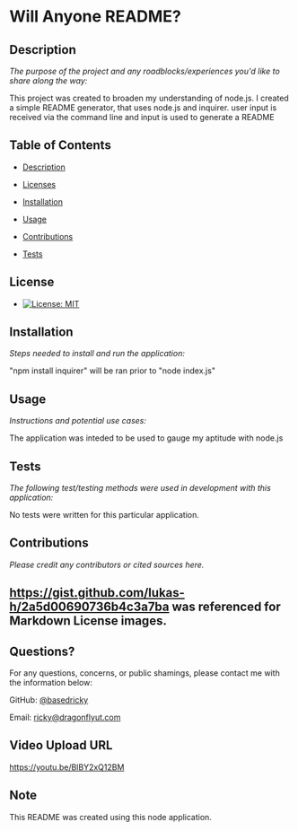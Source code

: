 
  
  # Will Anyone README?
  

  ## Description

  *The purpose of the project and any roadblocks/experiences you'd like to share along the way:*

  This project was created to broaden my understanding of node.js. I created a simple README generator, that uses node.js and inquirer. user input is received via the command line and input is used to generate a README
  
  ## Table of Contents
 
  * [Description](#description)

  * [Licenses](#licenses)  

  * [Installation](#installation)  

  * [Usage](#usage)

  * [Contributions](#contributions)  

  * [Tests](#tests)
  
  ## License
  
  * [![License: MIT](https://img.shields.io/badge/License-MIT-yellow.svg)](https://opensource.org/licenses/MIT)
  
  
  ## Installation
  
  *Steps needed to install and run the application:*
  
  "npm install inquirer" will be ran prior to "node index.js"
  
  ## Usage 
  
  *Instructions and potential use cases:*
  
  The application was inteded to be used to gauge my aptitude with node.js
  
  ## Tests 
  
  *The following test/testing methods were used in development with this application:*
  
  No tests were written for this particular application.
  
  ## Contributions
  
  *Please credit any contributors or cited sources here.*
  
  https://gist.github.com/lukas-h/2a5d00690736b4c3a7ba was referenced for Markdown License images.
  ---
  
  ## Questions?
   
  For any questions, concerns, or public shamings, please contact me with the information below:
 
  GitHub: [@basedricky](www.github.com/basedricky)
  
  
  Email: ricky@dragonflyut.com

  ## Video Upload URL

  https://youtu.be/BlBY2xQ12BM

  ## Note

  This README was created using this node application.

  